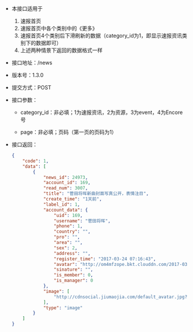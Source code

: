 * 本接口适用于
  1. 速报首页
  2. 速报首页中各个类别中的《更多》
  3. 速报首页4个类别后下滑刷新的数据（category\_id为1，即显示速报资讯类别下的数据即可）
  4. 上述两种情景下返回的数据格式一样
* 接口地址：/news

* 版本号：1.3.0

* 提交方式：POST

* 接口参数：

  * category\_id：非必填；1为速报资讯，2为资源，3为event，4为Encore号

  * page：非必填；页码（第一页的页码为1）

* 接口返回：

  ```json
  {
      "code": 1,
      "data": [
          {
              "news_id": 24973,
              "account_id": 169,
              "read_num": 3007,
              "title": "菅田将晖新曲封面写真公开，表情注目",
              "create_time": "1天前",
              "label_id": 1,
              "account_data": {
                  "uid": 169,
                  "username": "菅田将晖",
                  "phone": 1,
                  "country": "",
                  "pro": "",
                  "area": "",
                  "sex": 2,
                  "address": "",
                  "register_time": "2017-03-24 07:16:43",
                  "avatar": "http://om4mfzope.bkt.clouddn.com/2017-03-27-16-12-00749?imageView2/2/w/100",
                  "sinature": "",
                  "is_member": 0,
                  "is_manager": 0
              },
              "image": [
                  "http://cdnsocial.jiumaojia.com/default_avatar.jpg?imageView2/2/w/600"
              ],
              "type": "image"
          }
      ]
  }
  ```



